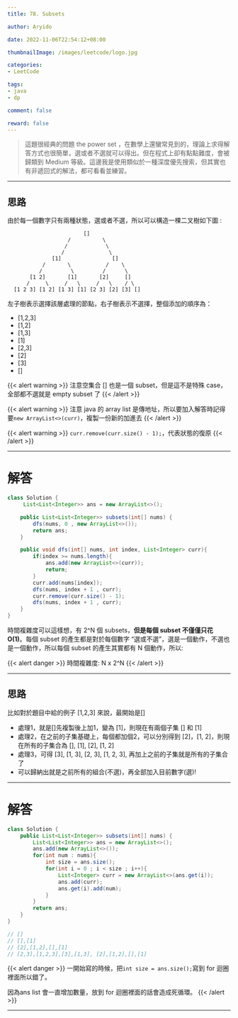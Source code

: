 ```yaml
---
title: 78. Subsets

author: Aryido

date: 2022-11-06T22:54:12+08:00

thumbnailImage: /images/leetcode/logo.jpg

categories:
- LeetCode

tags:
- java
- dp

comment: false

reward: false
---
```

<!--BODY-->
>這題很經典的問題 the power set ，在數學上還蠻常見到的，理論上求得解答方式也很簡單，選或者不選就可以得出。但在程式上卻有點點難度，會被歸類到 Medium 等級。這邊我是使用類似於一種深度優先搜索，但其實也有非遞回式的解法，都可看看並練習。
<!--more-->

---

## 思路
由於每一個數字只有兩種狀態，選或者不選，所以可以構造一棵二叉樹如下圖 :
```
                        []
                   /          \
                  /            \
                 /              \
              [1]                []
           /       \           /    \
          /         \         /      \
       [1 2]       [1]       [2]     []
      /     \     /   \     /   \    / \
  [1 2 3] [1 2] [1 3] [1] [2 3] [2] [3] []
```
左子樹表示選擇該層處理的節點，右子樹表示不選擇，整個添加的順序為：
- [1,2,3]
- [1,2]
- [1,3]
- [1]
- [2,3]
- [2]
- [3]
- []

{{< alert warning >}}
注意空集合 [] 也是一個 subset，但是這不是特殊 case，全部都不選就是 empty subset 了
{{< /alert >}}

{{< alert warning >}}
注意 java 的 array list 是傳地址，所以要加入解答時記得要```new ArrayList<>(curr)```，複製一份新的加進去
{{< /alert >}}

{{< alert warning >}}
```curr.remove(curr.size() - 1);```，代表狀態的復原
{{< /alert >}}

---

# 解答
```java
class Solution {
     List<List<Integer>> ans = new ArrayList<>();

    public List<List<Integer>> subsets(int[] nums) {
        dfs(nums, 0 , new ArrayList<>());
        return ans;
    }

    public void dfs(int[] nums, int index, List<Integer> curr){
        if(index >= nums.length){
            ans.add(new ArrayList<>(curr));
            return;
        }
        curr.add(nums[index]);
        dfs(nums, index + 1 , curr);
        curr.remove(curr.size() - 1);
        dfs(nums, index + 1 , curr);
    }
}
```
時間複雜度可以這樣想，有 2^N 個 subsets，**但是每個 subset 不僅僅只花 O(1)**。每個 subset 的產生都是對於每個數字 “選或不選”，選是一個動作，不選也是一個動作，所以每個 subset 的產生其實都有 N 個動作，所以:

{{< alert danger >}}
時間複雜度:  N x 2^N
{{< /alert >}}

---

## 思路

比如對於題目中給的例子 [1,2,3] 來說，最開始是[]
- 處理1，就是[]先複製後上加1，變為 [1]，則現在有兩個子集 [] 和 [1]
- 處理2，在之前的子集基礎上，每個都加個2，可以分別得到 [2]，[1, 2]，則現在所有的子集合為 [], [1], [2], [1, 2]
- 處理3，可得 [3], [1, 3], [2, 3], [1, 2, 3], 再加上之前的子集就是所有的子集合了
- 可以歸納出就是之前所有的組合(不選)，再全部加入目前數字(選)!

---

# 解答
```java
class Solution {
    public List<List<Integer>> subsets(int[] nums) {
        List<List<Integer>> ans = new ArrayList<>();
        ans.add(new ArrayList<>());
        for(int num : nums){
            int size = ans.size();
            for(int i = 0 ; i < size ; i++){
                List<Integer> curr = new ArrayList<>(ans.get(i));
                ans.add(curr);
                ans.get(i).add(num);
            }
        }
        return ans;
    }
}

// []
// [],[1]
// [2],[1,2],[],[1]
// [2,3],[1,2,3],[3],[1,3], [2],[1,2],[],[1]
```

{{< alert danger >}}
一開始寫的時候，把```int size = ans.size();```寫到 for 迴圈裡面所以錯了。

因為ans list 會一直增加數量，放到  for 迴圈裡面的話會造成死循環。
{{< /alert >}}


---